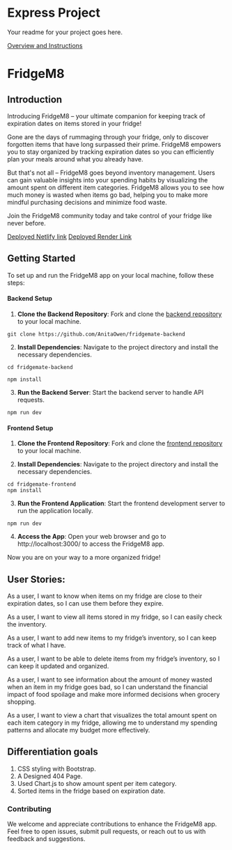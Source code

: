 # Express Project

Your readme for your project goes here.

[Overview and Instructions](./instructions.md)


# FridgeM8

## Introduction

Introducing FridgeM8 – your ultimate companion for keeping track of expiration dates on items stored in your fridge!

Gone are the days of rummaging through your fridge, only to discover forgotten items that have long surpassed their prime. FridgeM8 empowers you to stay organized by tracking expiration dates so you can efficiently plan your meals around what you already have.

But that's not all – FridgeM8 goes beyond inventory management. Users can gain valuable insights into your spending habits by visualizing the amount spent on different item categories. FridgeM8 allows you to see how much money is wasted when items go bad, helping you to make more mindful purchasing decisions and minimize food waste.

Join the FridgeM8 community today and take control of your fridge like never before. 

[Deployed Netlify link](https://main--fridgem8.netlify.app/)
[Deployed Render Link](https://fridgem8-backend.onrender.com)


## Getting Started

To set up and run the FridgeM8 app on your local machine, follow these steps:

#### Backend Setup

1. **Clone the Backend Repository**: Fork and clone the [backend repository](https://github.com/AnitaOwen/fridgemate-backend) to your local machine.
```
git clone https://github.com/AnitaOwen/fridgemate-backend
```

2. **Install Dependencies**: Navigate to the project directory and install the necessary dependencies.
```
cd fridgemate-backend

npm install
```

3. **Run the Backend Server**: Start the backend server to handle API requests.
```
npm run dev
```

#### Frontend Setup

1. **Clone the Frontend Repository**: Fork and clone the [frontend repository](https://github.com/AnitaOwen/fridgemate-frontend) to your local machine.

2. **Install Dependencies**: Navigate to the project directory and install the necessary dependencies.

```
cd fridgemate-frontend
npm install
```

3. **Run the Frontend Application**: Start the frontend development server to run the application locally.
```
npm run dev
```

4. **Access the App**: Open your web browser and go to http://localhost:3000/ to access the FridgeM8 app.

Now you are on your way to a more organized fridge!

## User Stories:


As a user, I want to know when items on my fridge are close to their expiration dates, so I can use them before they expire. 

As a user, I want to view all items stored in my fridge, so I can easily check the inventory. 

As a user, I want to add new items to my fridge’s inventory, so I can keep track of what I have. 

As a user, I want to be able to delete items from my fridge’s inventory, so I can keep it updated and organized.

As a user, I want to see information about the amount of money wasted when an item in my fridge goes bad, so I can understand the financial impact of food spoilage and make more informed decisions when grocery shopping.

As a user, I want to view a chart that visualizes the total amount spent on each item category in my fridge, allowing me to understand my spending patterns and allocate my budget more effectively.

## Differentiation goals

1. CSS styling with Bootstrap.
2. A Designed 404 Page.
3. Used Chart.js to show amount spent per item category.
4. Sorted items in the fridge based on expiration date.

### Contributing

We welcome and appreciate contributions to enhance the FridgeM8 app. Feel free to open issues, submit pull requests, or reach out to us with feedback and suggestions.




